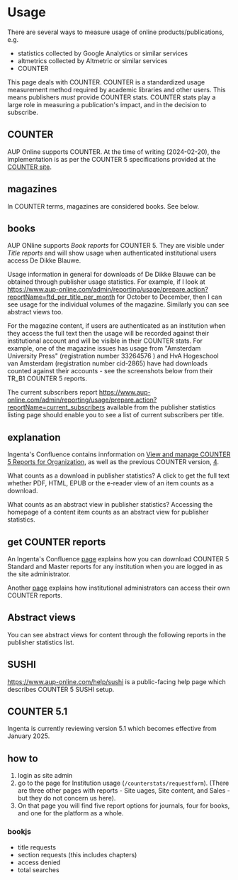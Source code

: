# Usage

There are several ways to measure usage of online products/publications, e.g.

- statistics collected by Google Analytics or similar services
- altmetrics collected by Altmetric or similar services
- COUNTER

This page deals with COUNTER. COUNTER is a standardized usage measurement method required by academic libraries and other users. This means publishers _must_ provide COUNTER stats. COUNTER stats play a large role in measuring a publication's impact, and in the decision to subscribe. 

## COUNTER
AUP Online supports COUNTER. At the time of writing (2024-02-20), the implementation is as per the COUNTER 5 specifications provided at the [COUNTER site](https://www.projectcounter.org/code-of-practice-five-zero-two/). 

## magazines
In COUNTER terms, magazines are considered books. See below.

## books
AUP ONline supports _Book reports_ for COUNTER 5. They are visible under _Title reports_ and will show usage when authenticated institutional users access De Dikke Blauwe.

Usage information in general for downloads of De Dikke Blauwe can be obtained through publisher usage statistics. For example, if I look at https://www.aup-online.com/admin/reporting/usage/prepare.action?reportName=ftd_per_title_per_month for October to December, then I can see usage for the individual volumes of the magazine. Similarly you can see abstract views too.

For the magazine content, if users are authenticated as an institution when they access the full text then the usage will be recorded against their institutional account and will be visible in their COUNTER stats. For example, one of the magazine issues has usage from "Amsterdam University Press" (registration number 33264576 ) and HvA Hogeschool van Amsterdam (registration number cid-2865) have had downloads counted against their accounts - see the screenshots below from their TR_B1 COUNTER 5 reports.

 
The current subscribers report https://www.aup-online.com/admin/reporting/usage/prepare.action?reportName=current_subscribers available from the publisher statistics listing page should enable you to see a list of current subscribers per title.


## explanation
Ingenta's Confluence contains innformation on [View and manage COUNTER 5 Reports for Organization](https://confluence.ingenta.com/confluence/display/AUP/User+Management+Tool#UserManagementTool-11.ViewandmanageCOUNTER5ReportsforOrganization), as well as the previous COUNTER version, [4](https://confluence.ingenta.com/confluence/display/AUP/User+Management+Tool#UserManagementTool-11.ViewandmanageCOUNTER4ReportsforOrganization).

What counts as a download in publisher statistics? A click to get the full text whether PDF, HTML, EPUB or the e-reader view of an item counts as a download. 

What counts as an abstract view in publisher statistics? Accessing the homepage of a content item counts as an abstract view for publisher statistics.

## get COUNTER reports
An Ingenta's Confluence [page](https://confluence.ingenta.com/confluence/display/AUP/User+Management+Tool#UserManagementTool-11.ViewandmanageCOUNTER5ReportsforOrganization) explains how you can download COUNTER 5 Standard and Master reports for any institution when you are logged in as the site administrator.

Another [page]([https://confluence.ingenta.com/confluence/display/AUP/User+Management+Tool#UserManagementTool-11.ViewandmanageCOUNTER5ReportsforOrganization](https://confluence.ingenta.com/confluence/display/AUP/Institutional+Administrators+FAQs)) explains how institutional administrators can access their own COUNTER reports.

## Abstract views
You can see abstract views for content through the following reports in the publisher statistics list.

## SUSHI
https://www.aup-online.com/help/sushi is a public-facing help page which describes COUNTER 5 SUSHI setup.

## COUNTER 5.1
Ingenta is currently reviewing version 5.1 which becomes effective from January 2025.

## how to

1. login as site admin
2. go to the page for Institution usage (`/counterstats/requestform`). (There are three other pages with reports - Site uages, Site content, and Sales - but they do not concern us here).
3. On that page you  will find five report options for journals, four for books, and one for the platform as a whole.

### bookjs
- title requests
- section requests (this includes chapters)
- access denied
- total searches

